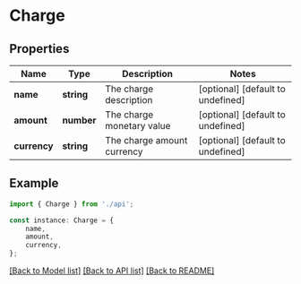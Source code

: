 # Charge


## Properties

Name | Type | Description | Notes
------------ | ------------- | ------------- | -------------
**name** | **string** | The charge description | [optional] [default to undefined]
**amount** | **number** | The charge monetary value | [optional] [default to undefined]
**currency** | **string** | The charge amount currency | [optional] [default to undefined]

## Example

```typescript
import { Charge } from './api';

const instance: Charge = {
    name,
    amount,
    currency,
};
```

[[Back to Model list]](../README.md#documentation-for-models) [[Back to API list]](../README.md#documentation-for-api-endpoints) [[Back to README]](../README.md)
